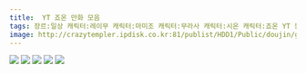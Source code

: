 ```yaml
---
title:  YT 죠온 만화 모음
tags: 장르:일상 캐릭터:레이무 캐릭터:마미조 캐릭터:무라사 캐릭터:시온 캐릭터:죠온 YT 동방_웹코믹
image: http://crazytempler.ipdisk.co.kr:81/publist/HDD1/Public/doujin/ghap/5841/001.jpg
---
```

<img src="http://crazytempler.ipdisk.co.kr:81/publist/HDD1/Public/doujin/ghap/5841/001.jpg">
<img src="http://crazytempler.ipdisk.co.kr:81/publist/HDD1/Public/doujin/ghap/5841/002.jpg">
<img src="http://crazytempler.ipdisk.co.kr:81/publist/HDD1/Public/doujin/ghap/5841/003.jpg">
<img src="http://crazytempler.ipdisk.co.kr:81/publist/HDD1/Public/doujin/ghap/5841/004.jpg">
<img src="http://crazytempler.ipdisk.co.kr:81/publist/HDD1/Public/doujin/ghap/5841/005.jpg">
